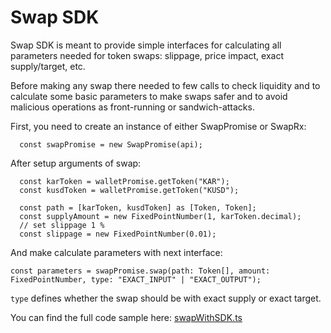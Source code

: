# Swap SDK

Swap SDK is meant to provide simple interfaces for calculating all parameters needed for token swaps: slippage, price impact, exact supply/target, etc.

Before making any swap there needed to few calls to check liquidity and to calculate some basic parameters to make swaps safer and to avoid malicious operations as front-running or sandwich-attacks.


First, you need to create an instance of either SwapPromise or SwapRx:
```typescript=
  const swapPromise = new SwapPromise(api);
```

After setup arguments of swap:
```typescript=
  const karToken = walletPromise.getToken("KAR");
  const kusdToken = walletPromise.getToken("KUSD");

  const path = [karToken, kusdToken] as [Token, Token];
  const supplyAmount = new FixedPointNumber(1, karToken.decimal);
  // set slippage 1 %
  const slippage = new FixedPointNumber(0.01);
```

And make calculate parameters with next interface:
```typescript=
const parameters = swapPromise.swap(path: Token[], amount: FixedPointNumber, type: "EXACT_INPUT" | "EXACT_OUTPUT");
```

`type` defines whether the swap should be with exact supply or exact target.

You can find the full code sample here: [swapWithSDK.ts](https://github.com/AcalaNetwork/acala-js-example/blob/c85aff894ec3aa083aea11ec80e0a985adb5fa04/src/dex-examples/swapWithSDK.ts)

